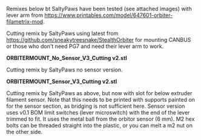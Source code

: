 

Remixes below bt SaltyPaws have been tested (see attached images) with lever arm from https://www.printables.com/model/647601-orbiter-filametrix-mod.

Cutting remix by SaltyPaws using latest from https://github.com/sneakytreesnake/StealthOrbiter for mounting CANBUS or those who don't need PG7 and need their lever arm to work.

**ORBITERMOUNT_No_Sensor_V3_Cutting v2.stl**

Cutting remix by SaltyPaws no sensor version.

**ORBITERMOUNT_Sensor_V3_Cutting v2.stl**

Cutting remix by SaltyPaws as above, but now with slot for below extruder filament sensor. Note that this needs to be printed with supports painted on for the sensor section, as bridging is not sufficient here. Sensor version uses v0.1 BOM limit switches (lever microswitch) with the end of the lever trimmed to fit. It uses the metal ball from the orbitor sensor (6 mm). M2 hex bolts can be threaded straight into the plastic, or you can melt a m2 nut on the other side.
